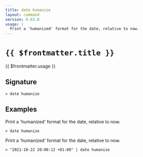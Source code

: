 ```yaml
---
title: date humanize
layout: command
version: 0.63.0
usage: |
  Print a 'humanized' format for the date, relative to now.
---
```


# `{{ $frontmatter.title }}`

<div style='white-space: pre-wrap;'>{{ $frontmatter.usage }}</div>

## Signature

```> date humanize ```

## Examples

Print a 'humanized' format for the date, relative to now.
```shell
> date humanize
```

Print a 'humanized' format for the date, relative to now.
```shell
> "2021-10-22 20:00:12 +01:00" | date humanize
```
